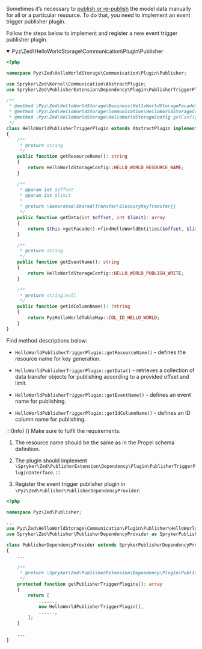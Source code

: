 Sometimes it’s necessary to [publish or re-publish](https://spryker.atlassian.net/wiki/spaces/DOCS/pages/1215792106/WIP+Publish+and+Synchronize+Repeated+Export#Published-Data-Re-generation) the model data manually for all or a particular resource. To do that, you need to implement an event trigger publisher plugin.

Follow the steps below to implement and register a new event trigger publisher plugin.

<details open>
    <summary>Pyz\Zed\HelloWorldStorage\Communication\Plugin\Publisher</summary>
    
```php
<?php

namespace Pyz\Zed\HelloWorldStorage\Communication\Plugin\Publisher;

use Spryker\Zed\Kernel\Communication\AbstractPlugin;
use Spryker\Zed\PublisherExtension\Dependency\Plugin\PublisherTriggerPluginInterface;

/**
 * @method \Pyz\Zed\HelloWorldStorage\Business\HelloWorldStorageFacadeInterface getFacade()
 * @method \Pyz\Zed\HelloWorldStorage\Communication\HelloWorldStorageCommunicationFactory getFactory()
 * @method \Pyz\Zed\HelloWorldStorage\HelloWorldStorageConfig getConfig()
 */
class HelloWorldPublisherTriggerPlugin extends AbstractPlugin implements PublisherTriggerPluginInterface
{
    /**
     * @return string
     */
    public function getResourceName(): string
    {
        return HelloWorldStorageConfig::HELLO_WORLD_RESOURCE_NAME;
    }

    /**
     * @param int $offset
     * @param int $limit
     *
     * @return \Generated\Shared\Transfer\GlossaryKeyTransfer[]
     */
    public function getData(int $offset, int $limit): array
    {
        return $this->getFacade()->findHelloWorldEntities($offset, $limit);
    }

    /**
     * @return string
     */
    public function getEventName(): string
    {
        return HelloWorldStorageConfig::HELLO_WORLD_PUBLISH_WRITE;
    }

    /**
     * @return string|null
     */
    public function getIdColumnName(): ?string
    {
        return PyzHelloWorldTableMap::COL_ID_HELLO_WORLD;
    }
}
```

</details>

Find method descriptions below:

*   `HelloWorldPublisherTriggerPlugin::getResourceName()` - defines the resource name for key generation.

*   `HelloWorldPublisherTriggerPlugin::getData()` - retrieves a collection of data transfer objects for publishing according to a provided offset and limit.

*   `HelloWorldPublisherTriggerPlugin::getEventName()` - defines an event name for publishing.

*   `HelloWorldPublisherTriggerPlugin::getIdColumnName()` - defines an ID column name for publishing.

:::(Info) ()
Make sure to fulfil the requirements:

1.  The resource name should be the same as in the Propel schema definition.

2.  The plugin should implement `\Spryker\Zed\PublisherExtension\Dependency\Plugin\PublisherTriggerPluginInterface`.
:::

2. Register the event trigger publisher plugin in `\Pyz\Zed\Publisher\PublisherDependencyProvider`:

```php
<?php

namespace Pyz\Zed\Publisher;

...
use Pyz\Zed\HelloWorldStorage\Communication\Plugin\Publisher\HelloWorldPublisherTriggerPlugin;
use Spryker\Zed\Publisher\PublisherDependencyProvider as SprykerPublisherDependencyProvider;

class PublisherDependencyProvider extends SprykerPublisherDependencyProvider
{
    ...
    
    /**
     * @return \Spryker\Zed\PublisherExtension\Dependency\Plugin\PublisherTriggerPluginInterface[]
     */
    protected function getPublisherTriggerPlugins(): array
    {
        return [
            ......,
            new HelloWorldPublisherTriggerPlugin(),
            ......,
        ];
    }
    
    ...
}
```